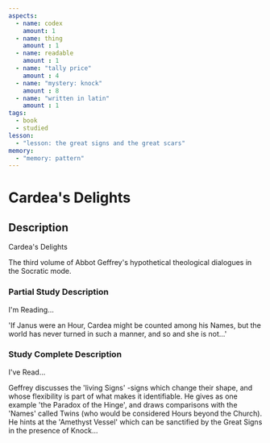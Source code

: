 ```yaml
---
aspects: 
  - name: codex
    amount: 1
  - name: thing
    amount : 1
  - name: readable
    amount : 1
  - name: "tally price"
    amount : 4
  - name: "mystery: knock"
    amount : 8
  - name: "written in latin"
    amount : 1
tags:
  - book
  - studied
lesson:
  - "lesson: the great signs and the great scars"
memory:
  - "memory: pattern"
---
```


# Cardea's Delights

## Description
Cardea's Delights

The third volume of Abbot Geffrey's hypothetical theological dialogues in the Socratic mode.
### Partial Study Description
I'm Reading...

'If Janus were an Hour, Cardea might be counted among his Names, but the world has never turned in such a manner, and so and she is not…'
### Study Complete Description
I've Read...

Geffrey discusses the 'living Signs' -signs which change their shape, and whose flexibility is part of what makes it identifiable. He gives as one example 'the Paradox of the Hinge', and draws comparisons with the 'Names' called Twins (who would be considered Hours beyond the Church). He hints at the 'Amethyst Vessel' which can be sanctified by the Great Signs in the presence of Knock...